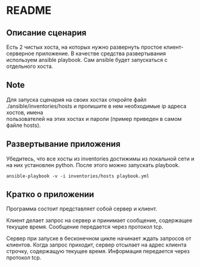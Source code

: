 # README

## Описание сценария

Есть 2 чистых хоста, на которых нужно развернуть простое клиент-серверное приложение. В качестве средства развертывания используем ansible 
playbook. Сам ansible будет запускаться с отдельного хоста.

## Note

Для запуска сценария на своих хостах откройте файл ./ansible/inventories/hosts и пропишите в нем необходимые ip адреса хостов, имена \
пользователей на этих хостах и пароли (пример приведен в самом файле hosts).

## Развертывание приложения

Убедитесь, что все хосты из inventories достижимы из локальной сети и на них установлен python. После этого можно запускать playbook.
```
ansible-playbook -v -i inventories/hosts playbook.yml
```

## Кратко о приложении

Программа состоит представляет собой сервер и клиент.

Клиент делает запрос на сервер и принимает сообщение, содержащее текущее время. Сообщение передается через протокол tcp.

Сервер при запуске в бесконечном цикле начинает ждать запросов от клиентов. Когда запрос приходит, сервер отсылает на адрес клиента строчку, содержащую текущее время. Информация передается через протокол tcp.